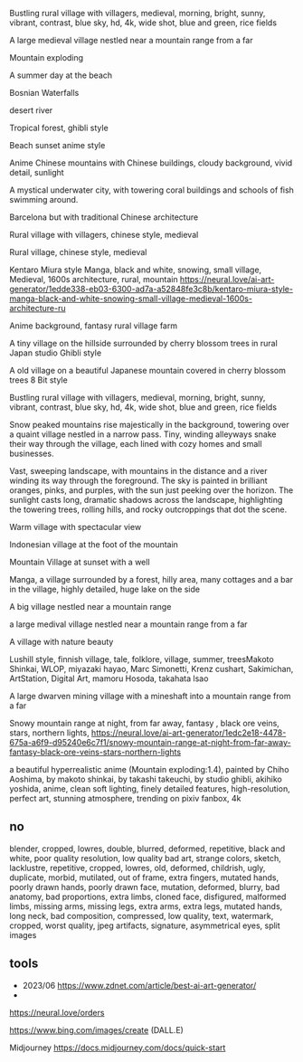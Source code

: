 Bustling rural village with villagers, medieval, morning, bright, sunny, vibrant, contrast, blue sky, hd, 4k, wide shot, blue and green, rice fields


A large medieval village nestled near a mountain range from a far


Mountain exploding

A summer day at the beach

Bosnian Waterfalls

desert river

Tropical forest, ghibli style


Beach sunset anime style


Anime Chinese mountains with Chinese buildings, cloudy background, vivid detail, sunlight

A mystical underwater city, with towering coral buildings and schools of fish swimming around.

Barcelona but with traditional Chinese architecture

Rural village with villagers, chinese style, medieval

Rural village, chinese style, medieval

Kentaro Miura style Manga, black and white, snowing, small village, Medieval, 1600s architecture, rural, mountain
https://neural.love/ai-art-generator/1edde338-eb03-6300-ad7a-a52848fe3c8b/kentaro-miura-style-manga-black-and-white-snowing-small-village-medieval-1600s-architecture-ru

Anime background, fantasy rural village farm

A tiny village on the hillside surrounded by cherry blossom trees in rural Japan studio Ghibli style

A old village on a beautiful Japanese mountain covered in cherry blossom trees 8 Bit style

Bustling rural village with villagers, medieval, morning, bright, sunny, vibrant, contrast, blue sky, hd, 4k, wide shot, blue and green, rice fields

Snow peaked mountains rise majestically in the background, towering over a quaint village nestled in a narrow pass. Tiny, winding alleyways snake their way through the village, each lined with cozy homes and small businesses.


Vast, sweeping landscape, with mountains in the distance and a river winding its way through the foreground. The sky is painted in brilliant oranges, pinks, and purples, with the sun just peeking over the horizon. The sunlight casts long, dramatic shadows across the landscape, highlighting the towering trees, rolling hills, and rocky outcroppings that dot the scene.

Warm village with spectacular view

Indonesian village at the foot of the mountain


Mountain Village at sunset with a well

Manga, a village surrounded by a forest, hilly area, many cottages and a bar in the village, highly detailed, huge lake on the side

A big village nestled near a mountain range

a large medival village nestled near a mountain range from a far

A village with nature beauty

Lushill style, finnish village, tale, folklore, village, summer, treesMakoto Shinkai, WLOP, miyazaki hayao, Marc Simonetti, Krenz cushart, Sakimichan, ArtStation, Digital Art, mamoru Hosoda, takahata lsao


A large dwarven mining village with a mineshaft into a mountain range from a far

Snowy mountain range at night, from far away, fantasy , black ore veins, stars, northern lights,
https://neural.love/ai-art-generator/1edc2e18-4478-675a-a6f9-d95240e6c7f1/snowy-mountain-range-at-night-from-far-away-fantasy-black-ore-veins-stars-northern-lights




a beautiful hyperrealistic anime (Mountain exploding:1.4), painted by Chiho Aoshima, by makoto shinkai, by takashi takeuchi, by studio ghibli, akihiko yoshida, anime, clean soft lighting, finely detailed features, high-resolution, perfect art, stunning atmosphere, trending on pixiv fanbox, 4k

## no
blender, cropped, lowres, double, blurred, deformed, repetitive, black and white, poor quality resolution, low quality
bad art, strange colors, sketch, lacklustre, repetitive, cropped, lowres, old, deformed, childrish, ugly, duplicate, morbid, mutilated, out of frame, extra fingers, mutated hands, poorly drawn hands, poorly drawn face, mutation, deformed, blurry, bad anatomy, bad proportions, extra limbs, cloned face, disfigured, malformed limbs, missing arms, missing legs, extra arms, extra legs, mutated hands, long neck, bad composition, compressed, low quality, text, watermark, cropped, worst quality, jpeg artifacts, signature, asymmetrical eyes, split images

## tools

* 2023/06 https://www.zdnet.com/article/best-ai-art-generator/
*
https://neural.love/orders

https://www.bing.com/images/create (DALL.E)

Midjourney https://docs.midjourney.com/docs/quick-start
